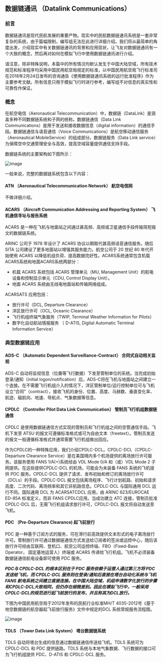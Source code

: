 ## 数据链通讯 （Datalink Communications）
### 前言
数据链通讯是现代民航发展的重要产物。现实中的民航数据链通讯系统是一套非常复杂的系统，由于篇幅限制，编写组无法在此进行详细介绍。我们将从最简单的角度出发，介绍现实中有关数据链通讯的背景和应用现状，让飞友对数据链通讯有一个大致的概念，然后再对如何在模拟飞行中使用数据链通讯进行介绍。

请注意，除非特殊说明，本篇中的所有情况均默认发生于中国大陆空域，所有技术规范和标准程序均采用中国民用航空局规定的标准，以中国民用航空局飞行标准司在2018年2月24日发布的咨询通告《使用数据链通讯系统的运行批准程序》作为主要参考文献。所有信息只用于模拟飞行时进行参考，编写组不对信息的真实性和可靠性作保证。
### 概念
在航空电信（Aeronautical Telecommunication）中，数据链（DataLink）是涵盖多种不同数据链系统和子网的统称。数据链通信（Data Link Communications）是用于发送和接收数据信息（digital information）的通信手段。数据链通信与语音通信（Voice Communications）是航空移动通信服务（Aeronautical MobileService）的组成部分。数据链服务（Data Link service）为保障空中交通管理安全与高效，提高空域容量提供通信支持手段。

数据链系统的主要架构如下图所示：

![image](https://user-images.githubusercontent.com/101052757/165099547-956b6a59-4abc-4a7d-82e3-1412c736351d.png)

一般来说，完整的数据链系统包含以下内容：

#### ATN （Aeronautical Telecommunication Network） 航空电信网 
不做详细介绍。
#### ACARS （Aircraft Communication Addressing and Reporting System） 飞机通信寻址与报告系统 
ACARS 是一种在飞机与地面站之间通过甚高频、高频或卫星通信手段传输简短报文的数据链系统。 

ARINC 公司于 1978 年设计了 ACARS 协议以期取代甚高频话音通信服务。随后 SITA 公司建设了更多地面站以增强其服务能力。航空公司于 20 世纪 80 年代开始使用 ACARS 以降低机组负荷、提高数据完好性。ACARS系统通常包含机载ACARS系统和地面ACARS系统两部分：
  + 机载 ACARS 系统包括 ACARS 管理单元（MU, Management Unit）的航电设备和控制显示单元（CDU, Control Display Unit）。
  + 地面 ACARS 系统由无线电地面站和传输网络组成。
 
ACARSATS 应用包括：
+ 放行许可（DCL, Departure Clearance）
+ 洋区放行许可（OCL, Oceanic Clearance）
+ 飞行机组终端气象服务（TWIP, Terminal Weather Information for Pilots）
+ 数字化自动航站情报服务 （ D-ATIS, Digital Automatic Terminal Information Service）

### 典型数据链应用
#### ADS-C （Automatic Dependent Surveillance-Contract） 合同式自动相关监视
ADS-C 自动将监视信息（位置等飞行数据）下发至管制单位的系统。当完成初始登录/通知（initial logon/notification）后，ADS-C将在飞机与地面站之间建立一个连接。在不需要飞行机组介入的情况下，洋区管制单位/运行控制单位可与飞机设立“合同”（contract），接收飞机的身份、位置、高度、马赫数、垂直变化率、航迹、磁航向、地速、导航点、气象数据等信息。 

#### CPDLC （Controller Pilot Data Link Communication） 管制员飞行机组数据链通信 
CPDLC 是使用数据链通信方式实现的管制员和飞行机组之间的空管通信手段。飞机下发至 ATSU 的报文可遵循标准格式或可为自由文本（freetext）。管制员发送的报文一般遵循标准格式并通常需要飞行机组做出回应。

作为CPDLC的一种特殊应用，我们介绍CPDLC-DCL。CPDLC-DCL（CPDLC-Departure Clearance Service）是在美国境内多个机场提供的离场放行许可服务。该服务使用 FANS 1/A(+)系统经由 VDL Mode 0/A 和（或）VDL Mode 2 子网提供。在这些提供CPDLC-DCL 的机场，可能会为未装备 FANS 系统的飞机提供 PDC 服务。CPDLC-DCL 提供了请求、发布初始和修订的离场放行许可（DCLs）的手段。CPDLC-DCL 报文包括离场程序、飞行计划航路、初始和请求高度、二次代码、离场频率和其它非航路信息。CPDLC-DCL 与国际通用 DCL 运行不同。国际通用 DCL 为 ACARSATCDCL 应用，由 ARINC 623/EUROCAE ED-85A 标准定义，而非 FANS CPDLC应用。当成功建立 ATC 连接，管制员批准 CPDLC-DCL 后，无需飞行机组请求放行许可，CPDLC-DCL 报文将自动发送至飞机。

#### PDC （Pre-Departure Clearance) 起飞前放行
PDC 是一种基于订阅方式的服务，可在滑行前高效提供文本形式的电子离场放行许可。管制放行许可通过数据链通信方式发送给订阅者的签派或运控中心，随后该放行许可经由互联网、登机口、航空公司运控终端、FBO（Fixed-Base Operator， 固定基地运营人）终端或 ACARS 传递给飞行机组。飞机不必须装备数据链通信航电设备即可使用 PDC 服务。

***PDC与 CPDLC-DCL 的根本区别在于 PDC 服务依赖于运营人通过第三方将 PDC 发送给飞机，而 CPDLC-DCL 服务则在登录/通知后直接在塔台自动化系统与飞机 FANS 航电系统之间建立直接连接。在中国大陆空域，机组申请数字化放行的步骤和CPDLC-DCL大致相同，但仍存在细微差别。因此在模拟飞行中，一般采用CPDLC-DCL的规范进行起飞前放行的发布，并且称其为DCL放行。***

下图为中国民用航空局于2012年发布的民航行业标准MH/T 4035-2012号《基于地空数据链的航空器起飞前放行服务》文件中规定的DCL 系统常规服务流程图。

![image](https://user-images.githubusercontent.com/101052757/165107955-f6e3b9a6-2b4d-45f6-8e32-ea679bbd9be7.png)

#### TDLS （Tower Data Link System） 塔台数据链系统 

TDLS 自动将塔台生成的信息通过数据链通信传送给飞机。TDLS 系统可为 CPDLC-DCL 和 PDC 提供链路。TDLS 系统与本地气象数据、飞行数据的接口可为飞行机组提供 PDC、D-ATIS 和 CPDLC-DCL 服务。 
